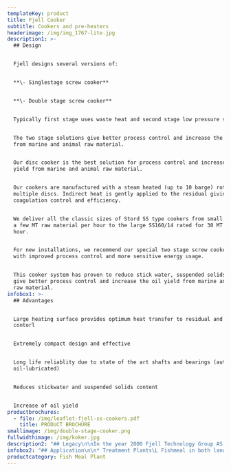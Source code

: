 ```yaml
---
templateKey: product
title: Fjell Cooker
subtitle: Cookers and pre-heaters
headerimage: /img/img_1767-lite.jpg
description1: >-
  ## Design


  Fjell designs several versions of:


  **\- Singlestage screw cooker**


  **\- Double stage screw cooker**


  Typically first stage uses waste heat and second stage low pressure steam.


  The two stage solutions give better process control and increase the oil yield
  from marine and animal raw material.


  Our disc cooker is the best solution for process control and increase oil
  yield from marine and animal raw material. 


  Our cookers are manufactured with a steam heated (up to 10 barge) rotor with
  multiple discs. Indirect heat is gently applied to the residual giving full
  coagulation control and efficiency.


  We deliver all the classic sizes of Stord SS type cookers from small units for
  a few MT raw material per hour to the large SS160/14 rated for 30 MT per
  hour. 


  For new installations, we recommend our special two stage screw cooker system
  with improved process control and more sensitive energy usage. 


  This cooker system has proven to reduce stick water, suspended solids content,
  give better process control and increase the oil yield from marine and animal
  raw material.
infobox1: >-
  ## Advantages


  Large heating surface provides optimum heat transfer to residual and process
  contorl 


  Extremely compact design and effective


  Long life reliablity due to state of the art shafts and bearings (automatic
  oil-lubricated)


  Reduces stickwater and suspended solids content


  Increase of oil yield
productbrochures:
  - file: /img/leaflet-fjell-ss-cookers.pdf
    title: PRODUCT BROCHURE
smallimage: /img/double-stage-cooker.png
fullwidthimage: /img/koker.jpg
description2: "## Legacy\n\nIn the year 2000 Fjell Technology Group AS decided to develop a robust and energy efficient rotor desgin specially designed for modern manufacturing methods like robotic welding. We had a competent staff with senior personnel having experience from design, manufacturing and installation of about 2000 Stord dryers since the introduction of the technology, wich took place in the late 50ies. \n\n\L\LWe added some young innovative engineers skilled in state of the art engineering design and analysis techniques. The result was the Fjell Turbo Disc Dryer with a unique patented disc design, based on efficient manufacturing techniques.\n\nProblems with leakage after som wear and tear on the welds are practically eliminated, as we have experienced zero leakage on our discs produced after year 2000."
infobox2: "## Application\n\n* Treatment Plants\L Fishmeal in both land based and ship installed plants \n* Ingredients in the food industry\n* Replacement rotors and units for cookers"
productcategory: Fish Meal Plant
---
```


